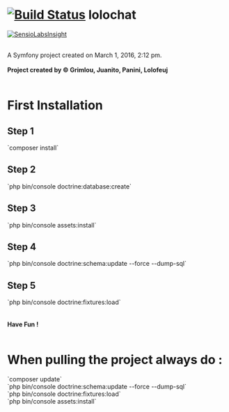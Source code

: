 [![Build Status](https://travis-ci.org/MShake/sf.svg?branch=master)](https://travis-ci.org/MShake/sf)
lolochat
========
[![SensioLabsInsight](https://insight.sensiolabs.com/projects/d7a3b222-449e-4bb1-8c3a-b58d29aeef7a/big.png)](https://insight.sensiolabs.com/projects/d7a3b222-449e-4bb1-8c3a-b58d29aeef7a)
<br /><br />

A Symfony project created on March 1, 2016, 2:12 pm.<br /><br />
<b>Project created by © Grimlou, Juanito, Panini, Lolofeuj</b><br /><br />

<h1>First Installation</h1>
<h2>Step 1</h2>
`composer install`<br />
<h2>Step 2</h2>
`php bin/console doctrine:database:create`<br />
<h2>Step 3</h2>
`php bin/console assets:install`<br />
<h2>Step 4</h2>
`php bin/console doctrine:schema:update --force --dump-sql`<br />
<h2>Step 5</h2>
`php bin/console doctrine:fixtures:load`<br />
<br /><br />
<b>Have Fun !</b>
<br /><br />


<h1>When pulling the project always do :</h1>
`composer update`<br />
`php bin/console doctrine:schema:update --force --dump-sql`<br />
`php bin/console doctrine:fixtures:load`<br />
`php bin/console assets:install`
<br /><br />
